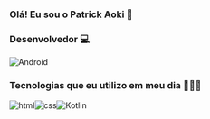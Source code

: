 ### Olá! Eu sou o Patrick Aoki 👋


### Desenvolvedor 💻

<img align="center" alt="Android" src ="https://img.shields.io/badge/Android-3DDC84?style=for-the-badge&logo=android&logoColor=white"/>

### Tecnologias que eu utilizo em meu dia 🚀🚀🚀
<img align="center" alt="html" src ="https://img.shields.io/badge/HTML5-E34F26?style=for-the-badge&logo=html5&logoColor=white"/><img align="center" alt="css" src ="https://img.shields.io/badge/CSS3-1572B6?style=for-the-badge&logo=css3&logoColor=white"/><img align="center" alt="Kotlin" src ="https://img.shields.io/badge/Kotlin-0095D5?&style=for-the-badge&logo=kotlin&logoColor=white"/>

